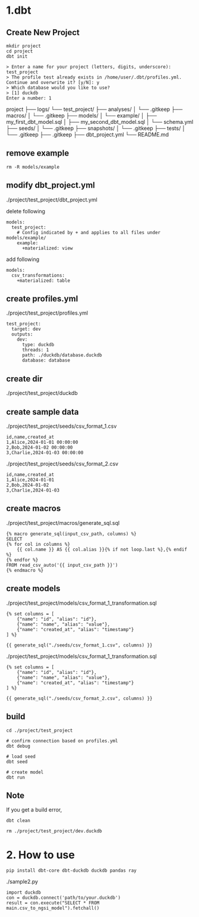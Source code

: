 # 1.dbt
## Create New Project
```
mkdir project
cd project
dbt init

> Enter a name for your project (letters, digits, underscore): test_project
> The profile test already exists in /home/user/.dbt/profiles.yml. Continue and overwrite it? [y/N]: y
> Which database would you like to use?
> [1] duckdb
Enter a number: 1
```

project
├── logs/
└── test_project/
    ├── analyses/
    │   └── .gitkeep
    ├── macros/
    │   └── .gitkeep
    ├── models/
    │   └── example/
    │       ├── my_first_dbt_model.sql
    │       ├── my_second_dbt_model.sql
    │       └── schema.yml
    ├── seeds/
    │   └── .gitkeep
    ├── snapshots/
    │   └── .gitkeep
    ├── tests/
    │   └── .gitkeep
    ├── .gitkeep
    ├── dbt_project.yml
    └── README.md

## remove example
```
rm -R models/example
```

## modify dbt_project.yml
./project/test_project/dbt_project.yml

delete following
```
models:
  test_project:
    # Config indicated by + and applies to all files under models/example/
    example:
      +materialized: view
```

add following
```
models:
  csv_transformations:
    +materialized: table
```

## create profiles.yml
./project/test_project/profiles.yml

```
test_project:
  target: dev
  outputs:
    dev:
      type: duckdb
      threads: 1
      path: ./duckdb/database.duckdb
      database: database
```

## create dir
./project/test_project/duckdb

## create sample data
./project/test_project/seeds/csv_format_1.csv

```
id,name,created_at
1,Alice,2024-01-01 00:00:00
2,Bob,2024-01-02 00:00:00
3,Charlie,2024-01-03 00:00:00
```


./project/test_project/seeds/csv_format_2.csv
```
id,name,created_at
1,Alice,2024-01-01
2,Bob,2024-01-02
3,Charlie,2024-01-03
```

## create macros
./project/test_project/macros/generate_sql.sql
```
{% macro generate_sql(input_csv_path, columns) %}
SELECT
{% for col in columns %}
    {{ col.name }} AS {{ col.alias }}{% if not loop.last %},{% endif %}
{% endfor %}
FROM read_csv_auto('{{ input_csv_path }}')
{% endmacro %}
```

## create models
./project/test_project/models/csv_format_1_transformation.sql
```
{% set columns = [
    {"name": "id", "alias": "id"},
    {"name": "name", "alias": "value"},
    {"name": "created_at", "alias": "timestamp"}
] %}

{{ generate_sql("./seeds/csv_format_1.csv", columns) }}
```


./project/test_project/models/csv_format_1_transformation.sql
```
{% set columns = [
    {"name": "id", "alias": "id"},
    {"name": "name", "alias": "value"},
    {"name": "created_at", "alias": "timestamp"}
] %}

{{ generate_sql("./seeds/csv_format_2.csv", columns) }}
```

## build
```
cd ./project/test_project

# confirm connection based on profiles.yml
dbt debug

# load seed
dbt seed

# create model
dbt run
```

## Note
If you get a build error,
```
dbt clean
```

```
rm ./project/test_project/dev.duckdb
```


# 2. How to use
```
pip install dbt-core dbt-duckdb duckdb pandas ray
```

./sample2.py
```
import duckdb
con = duckdb.connect('path/to/your.duckdb')
result = con.execute("SELECT * FROM main.csv_to_ngsi_model").fetchall()
```